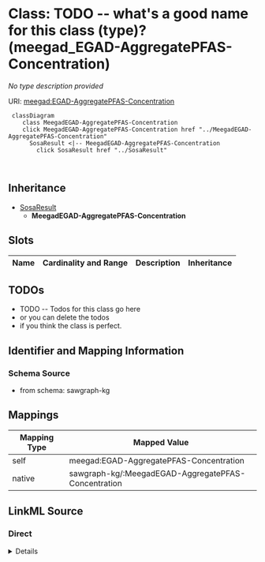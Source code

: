 

# Class: TODO -- what's a good name for this class (type)? (meegad_EGAD-AggregatePFAS-Concentration)


_No type description provided_





URI: [meegad:EGAD-AggregatePFAS-Concentration](http://sawgraph.spatialai.org/v1/me-egad#EGAD-AggregatePFAS-Concentration)






```mermaid
 classDiagram
    class MeegadEGAD-AggregatePFAS-Concentration
    click MeegadEGAD-AggregatePFAS-Concentration href "../MeegadEGAD-AggregatePFAS-Concentration"
      SosaResult <|-- MeegadEGAD-AggregatePFAS-Concentration
        click SosaResult href "../SosaResult"
      
      
```





## Inheritance
* [SosaResult](../classes/SosaResult.md)
    * **MeegadEGAD-AggregatePFAS-Concentration**



## Slots

| Name | Cardinality and Range | Description | Inheritance |
| ---  | --- | --- | --- |









## TODOs

* TODO -- Todos for this class go here
* or you can delete the todos
* if you think the class is perfect.

## Identifier and Mapping Information







### Schema Source


* from schema: sawgraph-kg




## Mappings

| Mapping Type | Mapped Value |
| ---  | ---  |
| self | meegad:EGAD-AggregatePFAS-Concentration |
| native | sawgraph-kg/:MeegadEGAD-AggregatePFAS-Concentration |







## LinkML Source

<!-- TODO: investigate https://stackoverflow.com/questions/37606292/how-to-create-tabbed-code-blocks-in-mkdocs-or-sphinx -->

### Direct

<details>
```yaml
name: meegad_EGAD-AggregatePFAS-Concentration
description: No type description provided
title: TODO -- what's a good name for this class (type)?
todos:
- TODO -- Todos for this class go here
- or you can delete the todos
- if you think the class is perfect.
notes:
- Class with 26293 occurences.
from_schema: sawgraph-kg
rank: 1000
is_a: sosa_Result
class_uri: meegad:EGAD-AggregatePFAS-Concentration

```
</details>

### Induced

<details>
```yaml
name: meegad_EGAD-AggregatePFAS-Concentration
description: No type description provided
title: TODO -- what's a good name for this class (type)?
todos:
- TODO -- Todos for this class go here
- or you can delete the todos
- if you think the class is perfect.
notes:
- Class with 26293 occurences.
from_schema: sawgraph-kg
rank: 1000
is_a: sosa_Result
class_uri: meegad:EGAD-AggregatePFAS-Concentration

```
</details>